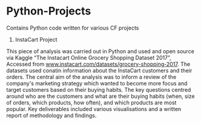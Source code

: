 # Python-Projects
Contains Python code written for various CF projects
1. InstaCart Project

This piece of analysis was carried out in Python and used and open source via Kaggle “The Instacart Online Grocery Shopping
 Dataset 2017”, Accessed from www.instacart.com/datasets/grocery-shopping-2017. The datasets used conatin information about the InstaCart customers and their orders.
The central aim of the analysis was to inform a review of the company's marketing strategy which wanted to become more focus and target customers based on their buying habits. The key questions centred around who are the customers and what are their buying habits (when, size of orders, which products, how often), and which products are most popular.
Key deliverables included various visualisations and a written report of methodology and findings.

